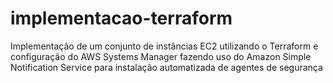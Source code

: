 # implementacao-terraform
Implementação de um conjunto de instâncias EC2 utilizando o Terraform e configuração do AWS Systems Manager fazendo uso do Amazon Simple Notification Service para instalação automatizada de agentes de segurança
